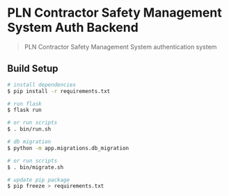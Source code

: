 # PLN Contractor Safety Management System Auth Backend

> PLN Contractor Safety Management System authentication system

## Build Setup

``` bash
# install dependencies
$ pip install -r requirements.txt

# run flask
$ flask run 

# or run scripts
$ . bin/run.sh

# db migration
$ python -m app.migrations.db_migration

# or run scripts
$ . bin/migrate.sh

# update pip package
$ pip freeze > requirements.txt
```

